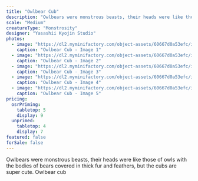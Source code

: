 ```yaml
---
title: "Owlbear Cub"
description: "Owlbears were monstrous beasts, their heads were like those of owls with the bodies of bears covered in thick fur and feathers, but the cubs are super cute. Owlbear cub"
scale: "Medium"
creatureType: "Monstrosity"
designer: "Yasashii Kyojin Studio"
photos:
  - image: "https://dl2.myminifactory.com/object-assets/60667d0a53efc/images/720X720-owlbear-cub-ps.jpg"
    caption: "Owlbear Cub - Image 1"
  - image: "https://dl2.myminifactory.com/object-assets/60667d0a53efc/images/720X720-owlbear-6.jpg"
    caption: "Owlbear Cub - Image 2"
  - image: "https://dl2.myminifactory.com/object-assets/60667d0a53efc/images/720X720-owlbear-5.jpg"
    caption: "Owlbear Cub - Image 3"
  - image: "https://dl2.myminifactory.com/object-assets/60667d0a53efc/images/720X720-owlbear-3.jpg"
    caption: "Owlbear Cub - Image 4"
  - image: "https://dl2.myminifactory.com/object-assets/60667d0a53efc/images/720X720-owlbears.jpg"
    caption: "Owlbear Cub - Image 5"
pricing:
  osrPriming:
    tabletop: 5
    display: 9
  unprimed:
    tabletop: 4
    display: 7
featured: false
forSale: false
---
```


Owlbears were monstrous beasts, their heads were like those of owls with the bodies of bears covered in thick fur and feathers, but the cubs are super cute. Owlbear cub